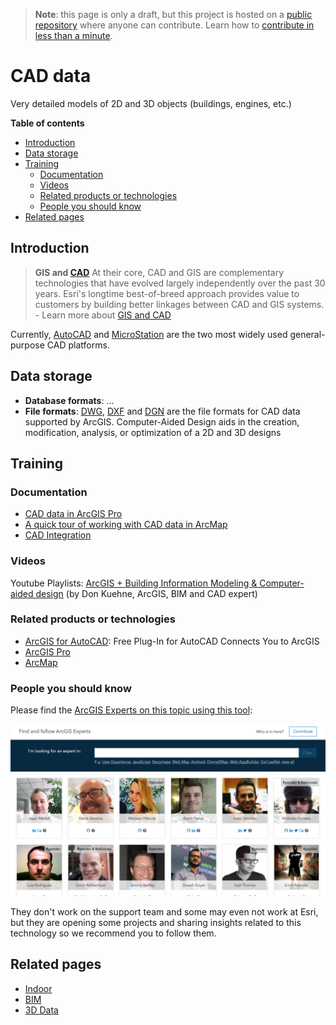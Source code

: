 > **Note**: this page is only a draft, but this project is hosted on a [public repository](https://github.com/hhkaos/awesome-arcgis) where anyone can contribute. Learn how to [contribute in less than a minute](https://github.com/hhkaos/awesome-arcgis/blob/master/CONTRIBUTING.md#contributions).

# CAD data

Very detailed models of 2D and 3D objects (buildings, engines, etc.)

<!-- START doctoc generated TOC please keep comment here to allow auto update -->
<!-- DON'T EDIT THIS SECTION, INSTEAD RE-RUN doctoc TO UPDATE -->
**Table of contents**

- [Introduction](#introduction)
- [Data storage](#data-storage)
- [Training](#training)
  - [Documentation](#documentation)
  - [Videos](#videos)
  - [Related products or technologies](#related-products)
  - [People you should know](#people-you-should-know)
- [Related pages](#related-pages)

<!-- END doctoc generated TOC please keep comment here to allow auto update -->

## Introduction

> **GIS and [CAD](https://en.wikipedia.org/wiki/Computer-aided_design)**
> At their core, CAD and GIS are complementary technologies that have evolved largely independently over the past 30 years. Esri's longtime best-of-breed approach provides value to customers by building better linkages between CAD and GIS systems. - Learn more about [GIS and CAD](https://www.esri.com/en-us/arcgis/gis-cad)

Currently, [AutoCAD](https://en.wikipedia.org/wiki/AutoCAD) and [MicroStation](https://en.wikipedia.org/wiki/MicroStation) are the two most widely used general-purpose CAD platforms.

## Data storage

* **Database formats**: ...
* **File formats**: [DWG](../../../data-storage/file-formats/dwg/README.md), [DXF](../../../data-storage/file-formats/dxf/README.md) and [DGN](../../../data-storage/file-formats/dwg/README.md) are the file formats for CAD data supported by ArcGIS. Computer-Aided Design aids in the creation, modification, analysis, or optimization of a 2D and 3D designs

## Training

### Documentation

* [CAD data in ArcGIS Pro](http://pro.arcgis.com/en/pro-app/help/data/cad/cad-data-in-arcgis-pro.htm)
* [A quick tour of working with CAD data in ArcMap](http://desktop.arcgis.com/en/arcmap/latest/manage-data/cad/a-quick-tour-of-working-with-cad-data.htm)
* [CAD Integration](http://resources.arcgis.com/en/communities/cad-integration/)

### Videos

Youtube Playlists: [ArcGIS + Building Information Modeling & Computer-aided design](https://www.youtube.com/user/GISCADChannel/playlists?disable_polymer=1) (by Don Kuehne, ArcGIS, BIM and CAD expert)

### Related products or technologies

* [ArcGIS for AutoCAD](../../../../products/arcgis-for-autocad/README.md): Free Plug-In for AutoCAD Connects You to ArcGIS
* [ArcGIS Pro](../../../../products/arcgis-desktop/arcgis-pro/README.md)
* [ArcMap](../../../../products/arcgis-desktop/arcmap-arccatalog/README.md)

### People you should know

Please find the [ArcGIS Experts on this topic using this tool](https://esri-es.github.io/arcgis-experts/?topic=Computer-aided%20design%20%28CAD%29):

[![ArcGIS Experts Tool Screenshot](https://github.com/esri-es/arcgis-experts/blob/master/assets/imgs/arcgis-experts-tool.png?raw=true)](https://esri-es.github.io/arcgis-experts/?topic=Computer-aided%20design%20%28CAD%29)

They don't work on the support team and some may even not work at Esri,
but they are opening some projects and sharing insights related to this
technology so we recommend you to follow them.

## Related pages

* [Indoor](../../../../../esri/emerging-technologies/indoor/README.md)
* [BIM](../../../../../esri/business-trends/data-management/bim/README.md)
* [3D Data](../../../../../esri/business-trends/data-management/3d-data/README.md)
